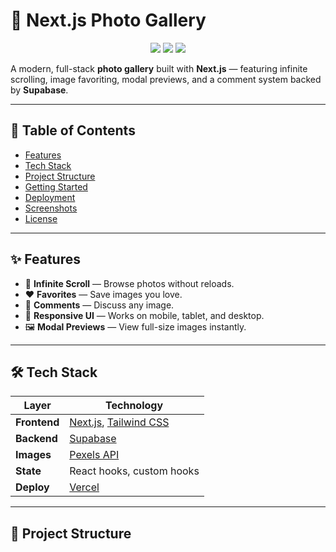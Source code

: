 # 📸 Next.js Photo Gallery

<p align="center">
  <img src="https://img.shields.io/badge/Next.js-15-black?style=for-the-badge&logo=next.js" />
  <img src="https://img.shields.io/badge/Tailwind_CSS-3-blue?style=for-the-badge&logo=tailwind-css" />
  <img src="https://img.shields.io/badge/Supabase-Fullstack-green?style=for-the-badge&logo=supabase" />
</p>

A modern, full-stack **photo gallery** built with **Next.js** — featuring infinite scrolling, image favoriting, modal previews, and a comment system backed by **Supabase**.

---

## 📑 Table of Contents

- [Features](#-features)
- [Tech Stack](#-tech-stack)
- [Project Structure](#-project-structure)
- [Getting Started](#-getting-started)
- [Deployment](#-deployment)
- [Screenshots](#-screenshots)
- [License](#-license)

---

## ✨ Features

- 🔄 **Infinite Scroll** — Browse photos without reloads.
- ❤️ **Favorites** — Save images you love.
- 💬 **Comments** — Discuss any image.
- 📱 **Responsive UI** — Works on mobile, tablet, and desktop.
- 🖼 **Modal Previews** — View full-size images instantly.

---

## 🛠 Tech Stack

| Layer        | Technology                                                               |
| ------------ | ------------------------------------------------------------------------ |
| **Frontend** | [Next.js](https://nextjs.org/), [Tailwind CSS](https://tailwindcss.com/) |
| **Backend**  | [Supabase](https://supabase.com/)                                        |
| **Images**   | [Pexels API](https://www.pexels.com/api/)                                |
| **State**    | React hooks, custom hooks                                                |
| **Deploy**   | [Vercel](https://vercel.com/)                                            |

---

## 📂 Project Structure
